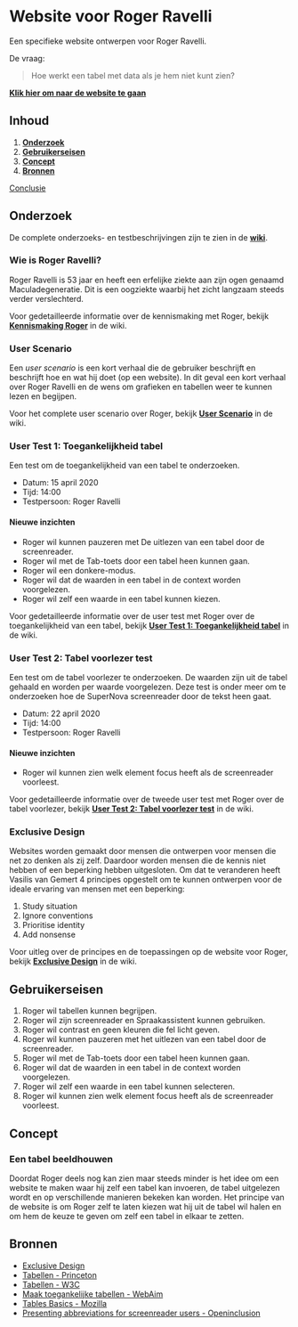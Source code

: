 # Website voor Roger Ravelli

Een specifieke website ontwerpen voor Roger Ravelli.

De vraag:

> Hoe werkt een tabel met data als je hem niet kunt zien?

[**Klik hier om naar de website te gaan**](https://qiubee.github.io/web-design/)

## Inhoud

1. [**Onderzoek**](#onderzoek)
2. [**Gebruikerseisen**](#gebruikerseisen)
3. [**Concept**](#concept)
4. [**Bronnen**](#bronnen)

[Conclusie](https://github.com/qiubee/web-design/wiki/Conclusie)

## Onderzoek

De complete onderzoeks- en testbeschrijvingen zijn te zien in de [**wiki**](https://github.com/qiubee/web-design/wiki).

### Wie is Roger Ravelli?

Roger Ravelli is 53 jaar en heeft een erfelijke ziekte aan zijn ogen genaamd Maculadegeneratie. Dit is een oogziekte waarbij het zicht langzaam steeds verder verslechterd.

Voor gedetailleerde informatie over de kennismaking met Roger, bekijk [**Kennismaking Roger**](https://github.com/qiubee/web-design/wiki/Kennismaking-Roger) in de wiki.

### User Scenario

Een *user scenario* is een kort verhaal die de gebruiker beschrijft en beschrijft hoe en wat hij doet (op een website). In dit geval een kort verhaal over Roger Ravelli en de wens om grafieken en tabellen weer te kunnen lezen en begijpen.

Voor het complete user scenario over Roger, bekijk [**User Scenario**](https://github.com/qiubee/web-design/wiki/User-Scenario) in de wiki.

### User Test 1: Toegankelijkheid tabel

Een test om de toegankelijkheid van een tabel te onderzoeken.

* Datum: 15 april 2020
* Tijd: 14:00
* Testpersoon: Roger Ravelli

#### Nieuwe inzichten

* Roger wil kunnen pauzeren met De uitlezen van een tabel door de screenreader.
* Roger wil met de Tab-toets door een tabel heen kunnen gaan.
* Roger wil een donkere-modus.
* Roger wil dat de waarden in een tabel in de context worden voorgelezen.
* Roger wil zelf een waarde in een tabel kunnen kiezen.

Voor gedetailleerde informatie over de user test met Roger over de toegankelijkheid van een tabel, bekijk [**User Test 1: Toegankelijkheid tabel**](https://github.com/qiubee/web-design/wiki/User-Test-1:-Toegankelijkheid-tabel) in de wiki.

### User Test 2: Tabel voorlezer test

Een test om de tabel voorlezer te onderzoeken. De waarden zijn uit de tabel gehaald en worden per waarde voorgelezen. Deze test is onder meer om te onderzoeken hoe de SuperNova screenreader door de tekst heen gaat.

* Datum: 22 april 2020
* Tijd: 14:00
* Testpersoon: Roger Ravelli

#### Nieuwe inzichten

* Roger wil kunnen zien welk element focus heeft als de screenreader voorleest.

Voor gedetailleerde informatie over de tweede user test met Roger over de tabel voorlezer, bekijk [**User Test 2: Tabel voorlezer test**](https://github.com/qiubee/web-design/wiki/User-Test-2:-Tabel-voorlezer-test) in de wiki.

### Exclusive Design

Websites worden gemaakt door mensen die ontwerpen voor mensen die net zo denken als zij zelf. Daardoor worden mensen die de kennis niet hebben of een beperking hebben uitgesloten. Om dat te veranderen heeft Vasilis van Gemert 4 principes opgestelt om te kunnen ontwerpen voor de ideale ervaring van mensen met een beperking:

1. Study situation
2. Ignore conventions
3. Prioritise identity
4. Add nonsense

Voor uitleg over de principes en de toepassingen op de website voor Roger, bekijk [**Exclusive Design**](https://github.com/qiubee/web-design/wiki/Exclusive-Design) in de wiki.

## Gebruikerseisen

1. Roger wil tabellen kunnen begrijpen.
2. Roger wil zijn screenreader en Spraakassistent kunnen gebruiken.
3. Roger wil contrast en geen kleuren die fel licht geven.
4. Roger wil kunnen pauzeren met het uitlezen van een tabel door de screenreader.
5. Roger wil met de Tab-toets door een tabel heen kunnen gaan.
6. Roger wil dat de waarden in een tabel in de context worden voorgelezen.
7. Roger wil zelf een waarde in een tabel kunnen selecteren.
8. Roger wil kunnen zien welk element focus heeft als de screenreader voorleest.

## Concept

### Een tabel beeldhouwen

Doordat Roger deels nog kan zien maar steeds minder is het idee om een website te maken waar hij zelf een tabel kan invoeren, de tabel uitgelezen wordt en op verschillende manieren bekeken kan worden. Het principe van de website is om Roger zelf te laten kiezen wat hij uit de tabel wil halen en om hem de keuze te geven om zelf een tabel in elkaar te zetten.

## Bronnen

* [Exclusive Design](https://exclusive-design.vasilis.nl/)
* [Tabellen - Princeton](https://accessibility.princeton.edu/resources/drupal-checklist/tables)
* [Tabellen - W3C](https://www.w3.org/WAI/tutorials/tables/)
* [Maak toegankelijke tabellen - WebAim](https://webaim.org/techniques/tables/data)
* [Tables Basics - Mozilla](https://developer.mozilla.org/en-US/docs/Learn/HTML/Tables/Basics)
* [Presenting abbreviations for screenreader users - Openinclusion](https://openinclusion.com/blog/presenting-abbreviations-acronyms-for-screen-reader-users/)